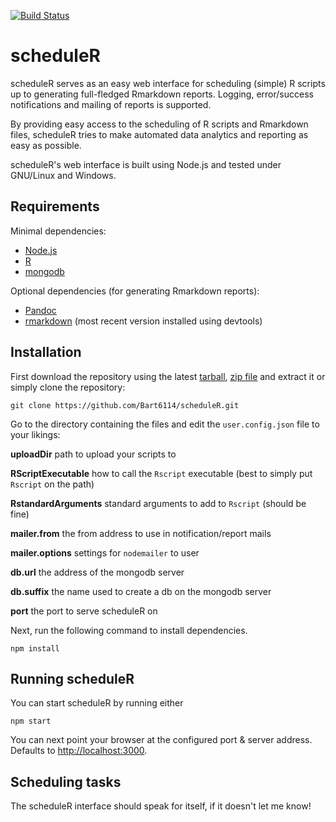 [![Build Status](https://travis-ci.org/Bart6114/scheduleR.svg?branch=master)](https://travis-ci.org/Bart6114/scheduleR)

# scheduleR

scheduleR serves as an easy web interface for scheduling (simple) R scripts up to generating full-fledged Rmarkdown reports. Logging, error/success notifications and mailing of reports is supported.

By providing easy access to the scheduling of R scripts and Rmarkdown files, scheduleR tries to make automated data analytics and reporting as easy as possible.

scheduleR's web interface is built using Node.js and tested under GNU/Linux and Windows.

## Requirements

Minimal dependencies:

- [Node.js](http://nodejs.org/)
- [R](http://www.r-project.org/)
- [mongodb](http://www.mongodb.org/)

Optional dependencies (for generating Rmarkdown reports):

- [Pandoc](http://johnmacfarlane.net/pandoc/)
- [rmarkdown](https://github.com/rstudio/rmarkdown) (most recent version installed using devtools)

## Installation

First download the repository using the latest [tarball](), [zip file]() and extract it or simply clone the repository:

    git clone https://github.com/Bart6114/scheduleR.git

Go to the directory containing the files and edit the ```user.config.json``` file to your likings:

**uploadDir** path to upload your scripts to

**RScriptExecutable** how to call the ```Rscript``` executable (best to simply put ```Rscript``` on the path)

**RstandardArguments** standard arguments to add to ```Rscript``` (should be fine)

**mailer.from** the from address to use in notification/report mails

**mailer.options** settings for ```nodemailer``` to user

**db.url** the address of the mongodb server

**db.suffix** the name used to create a db on the mongodb server

**port** the port to serve scheduleR on

Next, run the following command to install dependencies.

    npm install

## Running scheduleR

You can start scheduleR by running either

    npm start

You can next point your browser at the configured port & server address. Defaults to [http://localhost:3000](http://localhost:3000).

## Scheduling tasks

The scheduleR interface should speak for itself, if it doesn't let me know!